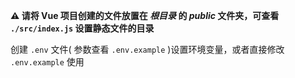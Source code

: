 **⚠ 请将 Vue 项目创建的文件放置在 *根目录* 的 *public* 文件夹，可查看 `./src/index.js` 设置静态文件的目录**

创建 `.env` 文件( 参数查看 `.env.example` )设置环境变量，或者直接修改 `.env.example` 使用